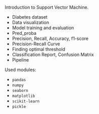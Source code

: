 Introduction to Support Vector Machine.

- Diabetes dataset
- Data visualization
- Model training and evaluation
- Pred_proba
- Precision, Recall, Accuracy, f1-score
- Precision-Recall Curve
- Finding optimal threshold
- Classification Report, Confusion Matrix
- Pipeline

Used modules:

- `pandas`
- `numpy`
- `seaborn`
- `matplotlib`
- `scikit-learn`
- `pickle`
